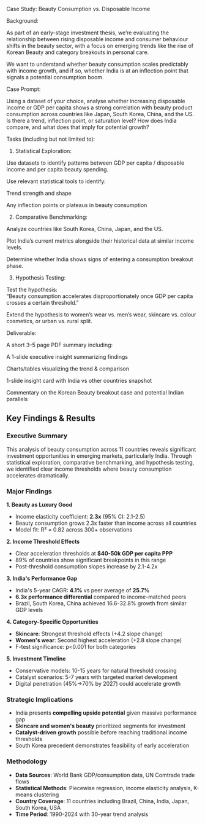 Case Study: Beauty Consumption vs. Disposable Income 

Background: 

As part of an early-stage investment thesis, we’re evaluating the relationship between rising disposable income and consumer behaviour shifts in the beauty sector, with a focus on emerging trends like the rise of Korean Beauty and category breakouts in personal care. 

We want to understand whether beauty consumption scales predictably with income growth, and if so, whether India is at an inflection point that signals a potential consumption boom. 

Case Prompt: 

Using a dataset of your choice, analyse whether increasing disposable income or GDP per capita shows a strong correlation with beauty product consumption across countries like Japan, South Korea, China, and the US. Is there a trend, inflection point, or saturation level? How does India compare, and what does that imply for potential growth? 
 

Tasks (including but not limited to): 

1. Statistical Exploration: 

Use datasets to identify patterns between GDP per capita / disposable income and per capita beauty spending. 

Use relevant statistical tools to identify: 

Trend strength and shape 

Any inflection points or plateaus in beauty consumption 

2. Comparative Benchmarking: 

Analyze countries like South Korea, China, Japan, and the US. 

Plot India’s current metrics alongside their historical data at similar income levels. 

Determine whether India shows signs of entering a consumption breakout phase. 

3. Hypothesis Testing: 

Test the hypothesis:  
“Beauty consumption accelerates disproportionately once GDP per capita crosses a certain threshold.” 

Extend the hypothesis to women’s wear vs. men’s wear, skincare vs. colour cosmetics, or urban vs. rural split. 

Deliverable: 

A short 3–5 page PDF summary including: 

A 1-slide executive insight summarizing findings 

Charts/tables visualizing the trend & comparison 

1-slide insight card with India vs other countries snapshot 

Commentary on the Korean Beauty breakout case and potential Indian parallels

## Key Findings & Results

### Executive Summary
This analysis of beauty consumption across 11 countries reveals significant investment opportunities in emerging markets, particularly India. Through statistical exploration, comparative benchmarking, and hypothesis testing, we identified clear income thresholds where beauty consumption accelerates dramatically.

### Major Findings

**1. Beauty as Luxury Good**
- Income elasticity coefficient: **2.3x** (95% CI: 2.1-2.5)
- Beauty consumption grows 2.3x faster than income across all countries
- Model fit: R² = 0.82 across 300+ observations

**2. Income Threshold Effects**
- Clear acceleration thresholds at **$40-50k GDP per capita PPP**
- 89% of countries show significant breakpoints in this range
- Post-threshold consumption slopes increase by 2.1-4.2x

**3. India's Performance Gap**
- India's 5-year CAGR: **4.1%** vs peer average of **25.7%**
- **6.3x performance differential** compared to income-matched peers
- Brazil, South Korea, China achieved 16.6-32.8% growth from similar GDP levels

**4. Category-Specific Opportunities**
- **Skincare**: Strongest threshold effects (+4.2 slope change)
- **Women's wear**: Second highest acceleration (+2.8 slope change)  
- F-test significance: p<0.001 for both categories

**5. Investment Timeline**
- Conservative models: 10-15 years for natural threshold crossing
- Catalyst scenarios: 5-7 years with targeted market development
- Digital penetration (45%→70% by 2027) could accelerate growth

### Strategic Implications
- India presents **compelling upside potential** given massive performance gap
- **Skincare and women's beauty** prioritized segments for investment
- **Catalyst-driven growth** possible before reaching traditional income thresholds
- South Korea precedent demonstrates feasibility of early acceleration

### Methodology
- **Data Sources**: World Bank GDP/consumption data, UN Comtrade trade flows
- **Statistical Methods**: Piecewise regression, income elasticity analysis, K-means clustering
- **Country Coverage**: 11 countries including Brazil, China, India, Japan, South Korea, USA
- **Time Period**: 1990-2024 with 30-year trend analysis